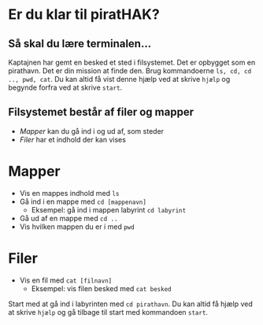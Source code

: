 # Er du klar til piratHAK?

## Så skal du lære terminalen...
Kaptajnen har gemt en besked et sted i filsystemet. Det er opbygget som en pirathavn. Det er din mission at finde den. Brug kommandoerne `ls, cd, cd .., pwd, cat`. Du kan altid få vist denne hjælp ved at skrive `hjælp` og begynde forfra ved at skrive `start`.

## Filsystemet består af filer og mapper
+ *Mapper* kan du gå ind i og ud af, som steder
+ *Filer* har et indhold der kan vises

# Mapper
+ Vis en mappes indhold med `ls`
+ Gå ind i en mappe med `cd [mappenavn]`
	* Eksempel: gå ind i mappen labyrint `cd labyrint`
+ Gå ud af en mappe med `cd ..`
+ Vis hvilken mappen du er i med `pwd`

# Filer
+ Vis en fil med `cat [filnavn]`
	* Eksempel: vis filen besked med `cat besked`

Start med at gå ind i labyrinten med `cd pirathavn`. Du kan altid få hjælp ved at skrive `hjælp` og gå tilbage til start med kommandoen `start`.